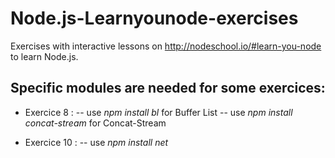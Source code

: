 Node.js-Learnyounode-exercises
==============================

Exercises with interactive lessons on http://nodeschool.io/#learn-you-node to learn Node.js.

Specific modules are needed for some exercices:
-----------------------------------------------

- Exercice 8 :
-- use *npm install bl* for Buffer List
-- use *npm install concat-stream* for Concat-Stream

- Exercice 10 :
-- use *npm install net*

